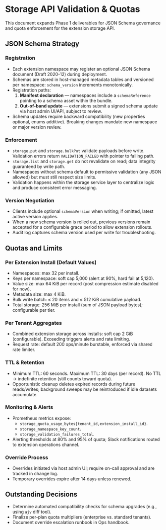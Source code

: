 # Storage API Validation & Quotas

This document expands Phase 1 deliverables for JSON Schema governance and quota enforcement for the extension storage API.

## JSON Schema Strategy

### Registration

- Each extension namespace may register an optional JSON Schema document (Draft 2020-12) during deployment.
- Schemas are stored in host-managed metadata tables and versioned per namespace: `schema_version` increments monotonically.
- Registration paths:
  1. **Manifest declaration** — namespaces include a `schemaReference` pointing to a schema asset within the bundle.
  2. **Out-of-band update** — extensions submit a signed schema update via host admin UI/API, subject to review.
- Schema updates require backward compatibility (new properties optional, enums additive). Breaking changes mandate new namespace or major version review.

### Enforcement

- `storage.put` and `storage.bulkPut` validate payloads before write. Validation errors return `VALIDATION_FAILED` with pointer to failing path.
- `storage.list` and `storage.get` do not revalidate on read; data integrity guaranteed by write path.
- Namespaces without schema default to permissive validation (any JSON allowed) but must still respect size limits.
- Validation happens within the storage service layer to centralize logic and produce consistent error messaging.

### Version Negotiation

- Clients include optional `schemaVersion` when writing; if omitted, latest active version applies.
- When a new schema version is rolled out, previous versions remain accepted for a configurable grace period to allow extension rollouts.
- Audit log captures schema version used per write for troubleshooting.

## Quotas and Limits

### Per Extension Install (Default Values)

- Namespaces: max 32 per install.
- Keys per namespace: soft cap 5,000 (alert at 90%, hard fail at 5,120).
- Value size: max 64 KiB per record (post compression estimate disabled for now).
- Metadata size: max 4 KiB.
- Bulk write batch: ≤ 20 items and ≤ 512 KiB cumulative payload.
- Total storage: 256 MiB per install (sum of JSON payload bytes); configurable per tier.

### Per Tenant Aggregates

- Combined extension storage across installs: soft cap 2 GiB (configurable). Exceeding triggers alerts and rate limiting.
- Request rate: default 200 ops/minute burstable, enforced via shared rate limiter.

### TTL & Retention

- Minimum TTL: 60 seconds. Maximum TTL: 30 days (per record). No TTL → indefinite retention (still counts toward quota).
- Opportunistic cleanup deletes expired records during future reads/writes; background sweeps may be reintroduced if idle datasets accumulate.

### Monitoring & Alerts

- Prometheus metrics expose:
  - `storage_quota_usage_bytes{tenant_id,extension_install_id}`.
  - `storage_namespace_key_count`.
  - `storage_validation_failures_total`.
- Alerting thresholds at 80% and 95% of quota; Slack notifications routed to extension operations channel.

### Override Process

- Overrides initiated via host admin UI; require on-call approval and are tracked in change log.
- Temporary overrides expire after 14 days unless renewed.

## Outstanding Decisions

- Determine automated compatibility checks for schema upgrades (e.g., using `ajv` diff tool).
- Finalize per-plan quota multipliers (enterprise vs. standard tenants).
- Document override escalation runbook in Ops handbook.

